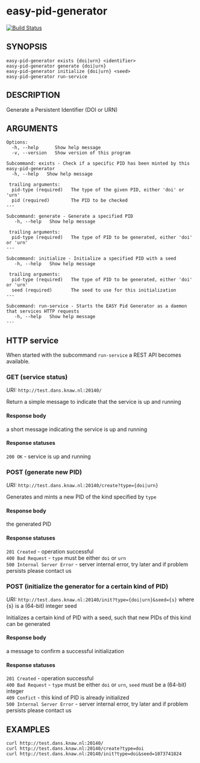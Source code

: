 easy-pid-generator
==================
[![Build Status](https://travis-ci.org/DANS-KNAW/easy-pid-generator.png?branch=master)](https://travis-ci.org/DANS-KNAW/easy-pid-generator)

SYNOPSIS
--------

    easy-pid-generator exists {doi|urn} <identifier>
    easy-pid-generator generate {doi|urn}
    easy-pid-generator initialize {doi|urn} <seed>
    easy-pid-generator run-service


DESCRIPTION
-----------

Generate a Persistent Identifier (DOI or URN)


ARGUMENTS
---------

    Options:
      -h, --help      Show help message
      -v, --version   Show version of this program
      
    Subcommand: exists - Check if a specific PID has been minted by this easy-pid-generator
      -h, --help   Show help message
    
     trailing arguments:
      pid-type (required)   The type of the given PID, either 'doi' or 'urn'
      pid (required)        The PID to be checked
    ---
    
    Subcommand: generate - Generate a specified PID
       -h, --help   Show help message
    
     trailing arguments:
      pid-type (required)   The type of PID to be generated, either 'doi' or 'urn'
    ---
    
    Subcommand: initialize - Initialize a specified PID with a seed
       -h, --help   Show help message
    
     trailing arguments:
      pid-type (required)   The type of PID to be generated, either 'doi' or 'urn'
      seed (required)       The seed to use for this initialization
    ---
    
    Subcommand: run-service - Starts the EASY Pid Generator as a daemon that services HTTP requests
       -h, --help   Show help message
    ---


HTTP service
------------

When started with the subcommand `run-service` a REST API becomes available.

### GET (service status)
_URI:_ `http://test.dans.knaw.nl:20140/`

Return a simple message to indicate that the service is up and running

#### Response body
a short message indicating the service is up and running

#### Response statuses
`200 OK` - service is up and running


### POST (generate new PID)
_URI:_ `http://test.dans.knaw.nl:20140/create?type={doi|urn}`

Generates and mints a new PID of the kind specified by `type`

#### Response body
the generated PID

#### Response statuses
`201 Created` - operation successful<br>
`400 Bad Request` - `type` must be either `doi` or `urn`<br>
`500 Internal Server Error` - server internal error, try later and if problem persists please contact us


### POST (initialize the generator for a certain kind of PID)
_URI:_ `http://test.dans.knaw.nl:20140/init?type={doi|urn}&seed={s}` where {s} is a (64-bit) integer seed

Initializes a certain kind of PID with a seed, such that new PIDs of this kind can be generated

#### Response body
a message to confirm a successful initialization

#### Response statuses
`201 Created` - operation successful<br>
`400 Bad Request` - `type` must be either `doi` or `urn`, `seed` must be a (64-bit) integer<br>
`409 Confict` - this kind of PID is already initialized<br>
`500 Internal Server Error` - server internal error, try later and if problem persists please contact us


EXAMPLES
--------

    curl http://test.dans.knaw.nl:20140/
    curl http://test.dans.knaw.nl:20140/create?type=doi
    curl http://test.dans.knaw.nl:20140/init?type=doi&seed=1073741824
